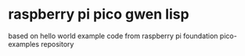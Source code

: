 # raspberry pi pico gwen lisp

based on hello world example code from raspberry pi foundation pico-examples repository
